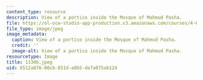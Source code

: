 ```yaml
---
content_type: resource
description: View of a portico inside the Mosque of Mahmud Pasha.
file: https://ol-ocw-studio-app-production.s3.amazonaws.com/courses/4-615-the-architecture-of-cairo-spring-2002/6512a87600cb851da0b5de7a075ab124_1134b.jpeg
file_type: image/jpeg
image_metadata:
  caption: View of a portico inside the Mosque of Mahmud Pasha.
  credit: ''
  image-alt: View of a portico inside the Mosque of Mahmud Pasha.
resourcetype: Image
title: 1134b.jpeg
uid: 6512a876-00cb-851d-a0b5-de7a075ab124
---
```

